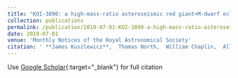 ```yaml
---
title: "KOI-3890: a high-mass-ratio asteroseismic red giant+M-dwarf eclipsing binary undergoing heartbeat tidal interactions"
collection: publications
permalink: /publication/2019-07-01-KOI-3890-a-high-mass-ratio-asteroseismic-red-giantM-dwarf-eclipsing-binary-undergoing-heartbeat-tidal-interactions
date: 2019-07-01
venue: 'Monthly Notices of the Royal Astronomical Society'
citation: ' **James Kuszlewicz**,  Thomas North,  William Chaplin,  Allyson Bieryla,  David Latham,  Andrea Miglio,  Keaton Bell,  Guy Davies,  Saskia Hekker,  Tiago Campante,  Sebastien Deheuvels,  Mikkel Lund, &quot;KOI-3890: a high-mass-ratio asteroseismic red giant+M-dwarf eclipsing binary undergoing heartbeat tidal interactions.&quot; Monthly Notices of the Royal Astronomical Society, 2019.'
---
```

Use [Google Scholar](https://scholar.google.com/scholar?q=KOI+3890:+a+high+mass+ratio+asteroseismic+red+giant+M+dwarf+eclipsing+binary+undergoing+heartbeat+tidal+interactions){:target="_blank"} for full citation